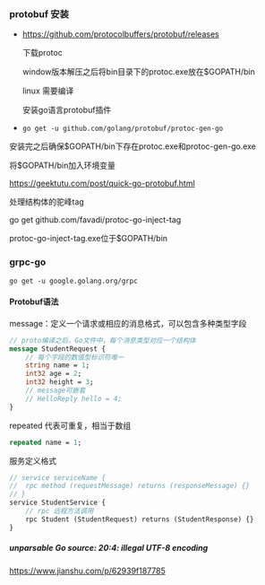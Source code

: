 ### protobuf 安装

* https://github.com/protocolbuffers/protobuf/releases

  下载protoc

  window版本解压之后将bin目录下的protoc.exe放在$GOPATH/bin

  linux 需要编译

  

  安装go语言protobuf插件

* ```shell
  go get -u github.com/golang/protobuf/protoc-gen-go
  ```

安装完之后确保$GOPATH/bin下存在protoc.exe和protoc-gen-go.exe

将$GOPATH/bin加入环境变量

https://geektutu.com/post/quick-go-protobuf.html

处理结构体的驼峰tag

go get github.com/favadi/protoc-go-inject-tag

protoc-go-inject-tag.exe位于$GOPATH/bin









### grpc-go

```shell
go get -u google.golang.org/grpc
```



#### Protobuf语法

message：定义一个请求或相应的消息格式，可以包含多种类型字段

```protobuf
// proto编译之后，Go文件中，每个消息类型对应一个结构体
message StudentRequest {
    // 每个字段的数值型标识符唯一
    string name = 1;
    int32 age = 2;
    int32 height = 3;
    // message可嵌套
    // HelloReply hello = 4;
}
```

repeated 代表可重复，相当于数组

```protobuf
repeated name = 1;
```

服务定义格式

```protobuf
// service serviceName {
//	rpc method (requestMessage) returns (responseMessage) {}
// }
service StudentService {
    // rpc 远程方法调用
    rpc Student (StudentRequest) returns (StudentResponse) {}
}
```



##### unparsable Go source: 20:4: illegal UTF-8 encoding

https://www.jianshu.com/p/62939f187785

